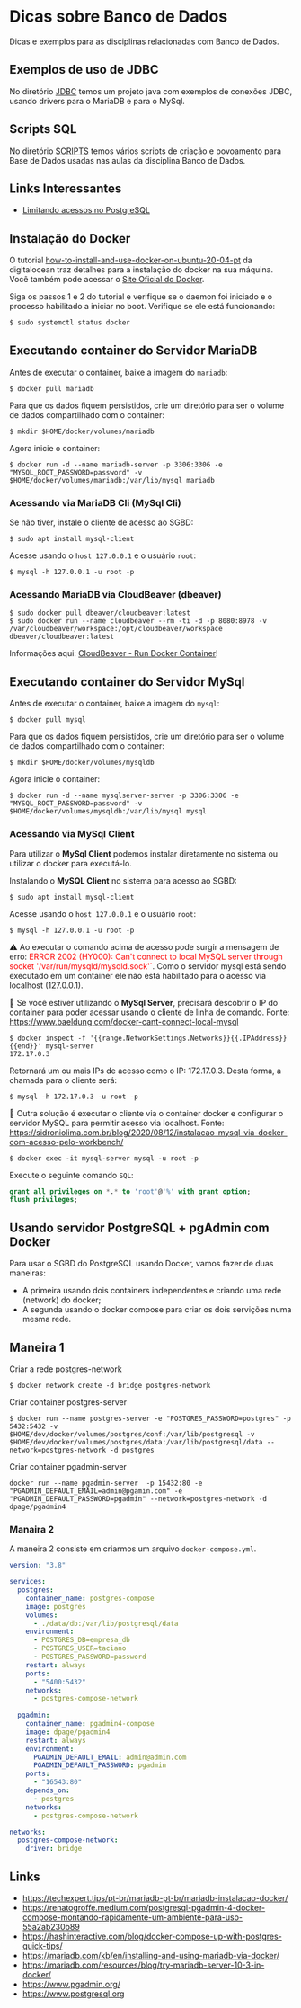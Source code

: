 # Dicas sobre Banco de Dados

Dicas e exemplos para as disciplinas relacionadas com Banco de Dados.

## Exemplos de uso de JDBC

No diretório [JDBC](jdbc/) temos um projeto java com exemplos de conexões JDBC, usando drivers para o MariaDB e para o MySql.

## Scripts SQL

No diretório [SCRIPTS](scripts/) temos vários scripts de criação e povoamento para Base de Dados usadas nas aulas da disciplina Banco de Dados.

## Links Interessantes

* [Limitando acessos no PostgreSQL](https://ubiq.co/database-blog/how-to-limit-access-to-database-in-postgresql/)

## Instalação do Docker

O tutorial [how-to-install-and-use-docker-on-ubuntu-20-04-pt](https://www.digitalocean.com/community/tutorials/how-to-install-and-use-docker-on-ubuntu-20-04-pt) da digitalocean traz detalhes para a instalação do docker na sua máquina. Você também pode acessar o [Site Oficial do Docker](https://docs.docker.com/engine/install/ubuntu/).

Siga os passos 1 e 2 do tutorial e verifique se o daemon foi iniciado e o processo habilitado a iniciar no boot. Verifique se ele está funcionando:

```bash
$ sudo systemctl status docker
```

## Executando container do Servidor MariaDB

Antes de executar o container, baixe a imagem do `mariadb`:

```console
$ docker pull mariadb
```

Para que os dados fiquem persistidos, crie um diretório para ser o volume de dados compartilhado com o container:

```console
$ mkdir $HOME/docker/volumes/mariadb
```

Agora inicie o container:

```console
$ docker run -d --name mariadb-server -p 3306:3306 -e "MYSQL_ROOT_PASSWORD=password" -v $HOME/docker/volumes/mariadb:/var/lib/mysql mariadb
```

### Acessando via MariaDB Cli (MySql Cli)

Se não tiver, instale o cliente de acesso ao SGBD:

```console
$ sudo apt install mysql-client
```

Acesse usando o `host 127.0.0.1` e o usuário `root`:

```console
$ mysql -h 127.0.0.1 -u root -p
```

### Acessando MariaDB via CloudBeaver (dbeaver)

```console
$ sudo docker pull dbeaver/cloudbeaver:latest
$ sudo docker run --name cloudbeaver --rm -ti -d -p 8080:8978 -v /var/cloudbeaver/workspace:/opt/cloudbeaver/workspace dbeaver/cloudbeaver:latest
```
Informações aqui: [CloudBeaver - Run Docker Container](https://cloudbeaver.io/docs/Run-Docker-Container/)!

## Executando container do Servidor MySql

Antes de executar o container, baixe a imagem do `mysql`:

```console
$ docker pull mysql
```

Para que os dados fiquem persistidos, crie um diretório para ser o volume de dados compartilhado com o container:

```console
$ mkdir $HOME/docker/volumes/mysqldb
```

Agora inicie o container:

```console
$ docker run -d --name mysqlserver-server -p 3306:3306 -e "MYSQL_ROOT_PASSWORD=password" -v $HOME/docker/volumes/mysqldb:/var/lib/mysql mysql
```

### Acessando via MySql Client

Para utilizar o **MySql Client** podemos instalar diretamente no sistema ou utilizar o docker para executá-lo.

Instalando o **MySQL Client** no sistema para acesso ao SGBD:

```console
$ sudo apt install mysql-client
```

Acesse usando o `host 127.0.0.1` e o usuário `root`:

```console
$ mysql -h 127.0.0.1 -u root -p
```

:warning: Ao executar o comando acima de acesso pode surgir a mensagem de erro: <span style="color:red">ERROR 2002 (HY000): Can't connect to local MySQL server through socket '/var/run/mysqld/mysqld.sock'`</span>. Como o servidor mysql está sendo executado em um container ele não está habilitado para o acesso via localhost (127.0.0.1).

:pushpin: Se você estiver utilizando o **MySql Server**, precisará descobrir o IP do container para poder acessar usando o cliente de linha de comando. Fonte: https://www.baeldung.com/docker-cant-connect-local-mysql

```console
$ docker inspect -f '{{range.NetworkSettings.Networks}}{{.IPAddress}}{{end}}' mysql-server
172.17.0.3
```
Retornará um ou mais IPs de acesso como o IP: 172.17.0.3. Desta forma, a chamada para o cliente será:

```console
$ mysql -h 172.17.0.3 -u root -p
```

:pushpin: Outra solução é executar o cliente via o container docker e configurar o servidor MySQL para permitir acesso via localhost. Fonte: https://sidroniolima.com.br/blog/2020/08/12/instalacao-mysql-via-docker-com-acesso-pelo-workbench/

```console
$ docker exec -it mysql-server mysql -u root -p
```
Execute o seguinte comando `SQL`:
```sql
grant all privileges on *.* to 'root'@'%' with grant option;
flush privileges;
```

## Usando servidor PostgreSQL + pgAdmin com Docker

Para usar o SGBD do PostgreSQL usando Docker, vamos fazer de duas maneiras:
* A primeira usando dois containers independentes e criando uma rede (network) do docker;
* A segunda usando o docker compose para criar os dois servições numa mesma rede.

## Maneira 1

Criar a rede postgres-network
```console
$ docker network create -d bridge postgres-network
```

Criar container postgres-server

```console
$ docker run --name postgres-server -e "POSTGRES_PASSWORD=postgres" -p 5432:5432 -v $HOME/dev/docker/volumes/postgres/conf:/var/lib/postgresql -v $HOME/dev/docker/volumes/postgres/data:/var/lib/postgresql/data --network=postgres-network -d postgres
```

Criar container pgadmin-server

```console
docker run --name pgadmin-server  -p 15432:80 -e "PGADMIN_DEFAULT_EMAIL=admin@pgamin.com" -e "PGADMIN_DEFAULT_PASSWORD=pgadmin" --network=postgres-network -d dpage/pgadmin4
```

### Manaira 2

A maneira 2 consiste em criarmos um arquivo `docker-compose.yml`.

```yaml
version: "3.8"

services:
  postgres:
    container_name: postgres-compose
    image: postgres
    volumes:
      - ./data/db:/var/lib/postgresql/data
    environment:
      - POSTGRES_DB=empresa_db
      - POSTGRES_USER=taciano
      - POSTGRES_PASSWORD=password
    restart: always
    ports:
      - "5400:5432"
    networks:
      - postgres-compose-network
  
  pgadmin:
    container_name: pgadmin4-compose
    image: dpage/pgadmin4
    restart: always
    environment:
      PGADMIN_DEFAULT_EMAIL: admin@admin.com
      PGADMIN_DEFAULT_PASSWORD: pgadmin
    ports:
      - "16543:80"
    depends_on:
      - postgres
    networks:
      - postgres-compose-network

networks: 
  postgres-compose-network:
    driver: bridge
```

## Links

* https://techexpert.tips/pt-br/mariadb-pt-br/mariadb-instalacao-docker/
* https://renatogroffe.medium.com/postgresql-pgadmin-4-docker-compose-montando-rapidamente-um-ambiente-para-uso-55a2ab230b89
* https://hashinteractive.com/blog/docker-compose-up-with-postgres-quick-tips/
* https://mariadb.com/kb/en/installing-and-using-mariadb-via-docker/
* https://mariadb.com/resources/blog/try-mariadb-server-10-3-in-docker/
* https://www.pgadmin.org/
* https://www.postgresql.org
